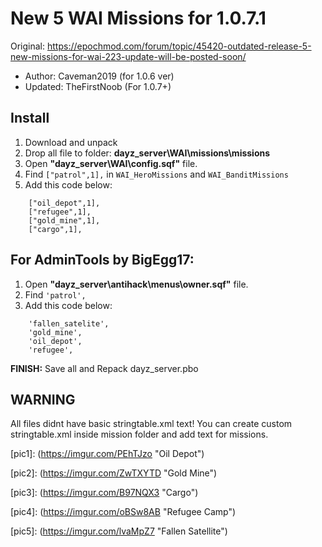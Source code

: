 # New 5 WAI Missions for 1.0.7.1

Original: https://epochmod.com/forum/topic/45420-outdated-release-5-new-missions-for-wai-223-update-will-be-posted-soon/
* Author: Caveman2019 (for 1.0.6 ver)
* Updated: TheFirstNoob (For 1.0.7+)

## Install

1. Download and unpack
2. Drop all file to folder: **dayz_server\WAI\missions\missions**
3. Open **"dayz_server\WAI\config.sqf"** file.
4. Find ```["patrol",1],``` in ```WAI_HeroMissions``` and ```WAI_BanditMissions```
5. Add this code below: 
```	["fallen_satellite",1],
	["oil_depot",1],
	["refugee",1],
	["gold_mine",1],
	["cargo",1],
```
	
## For AdminTools by BigEgg17:
1. Open **"dayz_server\antihack\menus\owner.sqf"** file.
2. Find ```'patrol',```
3. Add this code below:
```	'cargo',
	'fallen_satelite',
	'gold_mine',
	'oil_depot',
	'refugee',
```
**FINISH:** Save all and Repack dayz_server.pbo

## WARNING
All files didnt have basic stringtable.xml text!
You can create custom stringtable.xml inside mission folder and add text for missions.

[pic1]: (https://imgur.com/PEhTJzo "Oil Depot")

[pic2]: (https://imgur.com/ZwTXYTD "Gold Mine")

[pic3]: (https://imgur.com/B97NQX3 "Cargo")

[pic4]: (https://imgur.com/oBSw8AB "Refugee Camp")

[pic5]: (https://imgur.com/lvaMpZ7 "Fallen Satellite")